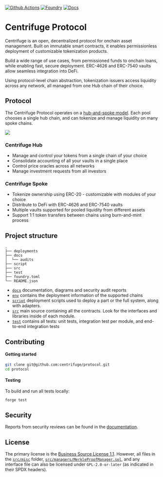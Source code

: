 [![Github Actions][gha-badge]][gha] [![Foundry][foundry-badge]][foundry] [![Docs][docs-badge]][docs]

[gha]: https://github.com/centrifuge/protocol/actions
[gha-badge]: https://github.com/centrifuge/protocol/actions/workflows/ci.yml/badge.svg
[foundry]: https://getfoundry.sh
[foundry-badge]: https://img.shields.io/badge/Built%20with-Foundry-FFDB1C.svg
[docs]: https://docs.centrifuge.io/developer/protocol/overview/
[docs-badge]: https://img.shields.io/badge/Docs-docs.centrifuge.io-6EDFFB.svg

# Centrifuge Protocol

Centrifuge is an open, decentralized protocol for onchain asset management. Built on immutable smart contracts, it enables permissionless deployment of customizable tokenization products.

Build a wide range of use cases, from permissioned funds to onchain loans, while enabling fast, secure deployment. ERC-4626 and ERC-7540 vaults allow seamless integration into DeFi.

Using protocol-level chain abstraction, tokenization issuers access liquidity across any network, all managed from one Hub chain of their choice.

## Protocol

The Centrifuge Protocol operates on a [hub-and-spoke model](https://docs.centrifuge.io/developer/protocol/chain-abstraction/). Each pool chooses a single hub chain, and can tokenize and manage liquidity on many spoke chains.

![](https://docs.centrifuge.io/assets/images/overview-6f95e12a2317402da85bcd8d953f2115.png)

### Centrifuge Hub
* Manage and control your tokens from a single chain of your choice
* Consolidate accounting of all your vaults in a single place
* Control price oracles across all networks
* Manage investment requests from all investors

### Centrifuge Spoke
* Tokenize ownership using ERC-20 - customizable with modules of your choice
* Distribute to DeFi with ERC-4626 and ERC-7540 vaults
* Multiple vaults supported for pooled liquidity from different assets
* Support 1:1 token transfers between chains using burn-and-mint process

## Project structure
```
.
├── deployments
├── docs
│  └── audits
├── script
├── src
├── test
├── foundry.toml
└── README.json
```

- [`docs`](./docs) documentation, diagrams and security audit reports
- [`env`](./env) contains the deployment information of the supported chains
- [`script`](./script) deployment scripts used to deploy a part or the full system, along with adapters.
- [`src`](./src) main source containing all the contracts. Look for the interfaces and libraries inside of each module.
- [`test`](./test) contains all tests: unit tests, integration test per module, and end-to-end integration tests


## Contributing
#### Getting started
```sh
git clone git@github.com:centrifuge/protocol.git
cd protocol
```

#### Testing
To build and run all tests locally:
```sh
forge test
```

## Security

Reports from security reviews can be found in the [documentation](https://docs.centrifuge.io/developer/protocol/security/).

## License
The primary license is the [Business Source License 1.1](https://github.com/centrifuge/protocol/blob/main/LICENSE). However, all files in the [`src/misc`](./src/misc) folder, [`src/managers/MerkleProofManager.sol`](./src/managers/MerkleProofManager.sol), and any interface file can also be licensed under `GPL-2.0-or-later` (as indicated in their SPDX headers).
